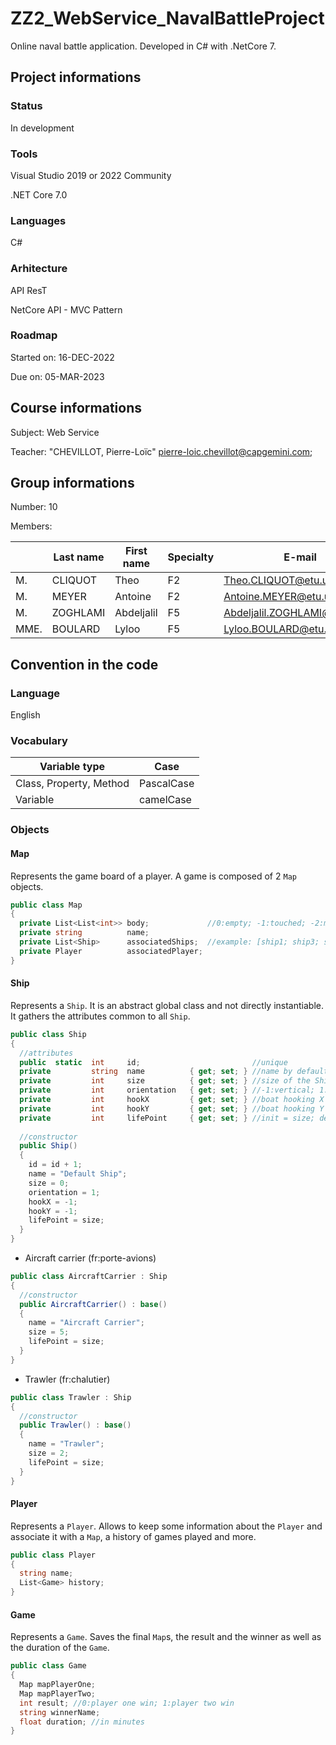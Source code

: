 # ZZ2_WebService_NavalBattleProject
Online naval battle application. Developed in C# with .NetCore 7.

## Project informations

[comment]: <> (Badges: [todo])

### Status

In development

### Tools

Visual Studio 2019 or 2022 Community

.NET Core 7.0

### Languages

C# 

### Arhitecture

API ResT

NetCore API - MVC Pattern

### Roadmap

Started on: 16-DEC-2022

Due on: 05-MAR-2023

## Course informations

Subject: Web Service

Teacher: "CHEVILLOT, Pierre-Loïc" <pierre-loic.chevillot@capgemini.com>;

## Group informations

Number: 10

Members:

| | Last name | First name | Specialty | E-mail |
|---|---|---|---|---|
| M. | CLIQUOT | Theo | F2 | Theo.CLIQUOT@etu.uca.fr |
| M. | MEYER | Antoine | F2 | Antoine.MEYER@etu.uca.fr |
| M. | ZOGHLAMI | Abdeljalil | F5 | Abdeljalil.ZOGHLAMI@etu.uca.fr |
| MME. | BOULARD | Lyloo | F5 | Lyloo.BOULARD@etu.uca.fr |

[comment]: <> (## Installation ```git clone```)

## Convention in the code

### Language

English

### Vocabulary

| Variable type | Case |
|---|---|
| Class, Property, Method | PascalCase |
| Variable | camelCase |

### Objects

#### Map 

Represents the game board of a player. A game is composed of 2 ``Map`` objects.

```C# 
public class Map
{
  private List<List<int>> body;             //0:empty; -1:touched; -2:missed; [shipIdentifier]:ship
  private string          name;
  private List<Ship>      associatedShips;  //example: [ship1; ship3; ship4]
  private Player          associatedPlayer;
}
```

#### Ship

Represents a ``Ship``. It is an abstract global class and not directly instantiable. It gathers the attributes common to all ``Ship``.

```C#
public class Ship
{
  //attributes
  public  static  int     id;                         //unique
  private         string  name          { get; set; } //name by default
  private         int     size          { get; set; } //size of the Ship
  private         int     orientation   { get; set; } //-1:vertical; 1:horizontal
  private         int     hookX         { get; set; } //boat hooking X point 
  private         int     hookY         { get; set; } //boat hooking Y point
  private         int     lifePoint     { get; set; } //init = size; dead if == 0
  
  //constructor
  public Ship()
  {
    id = id + 1;
    name = "Default Ship";
    size = 0;
    orientation = 1;
    hookX = -1;
    hookY = -1;
    lifePoint = size;
  }
}
```

* Aircraft carrier (fr:porte-avions)

```C#
public class AircraftCarrier : Ship
{
  //constructor
  public AircraftCarrier() : base()
  {
    name = "Aircraft Carrier";
    size = 5;
    lifePoint = size;
  }
}
```

* Trawler (fr:chalutier)

```C#
public class Trawler : Ship
{
  //constructor
  public Trawler() : base()
  {
    name = "Trawler";
    size = 2;
    lifePoint = size;
  }
}
```

#### Player

Represents a ``Player``. Allows to keep some information about the ``Player`` and associate it with a ``Map``, a history of games played and more.

```C#
public class Player
{
  string name;
  List<Game> history;
}
```

#### Game

Represents a ``Game``. Saves the final ``Map``s, the result and the winner as well as the duration of the ``Game``.

```C#
public class Game
{
  Map mapPlayerOne;
  Map mapPlayerTwo;
  int result; //0:player one win; 1:player two win
  string winnerName;
  float duration; //in minutes
}
```
